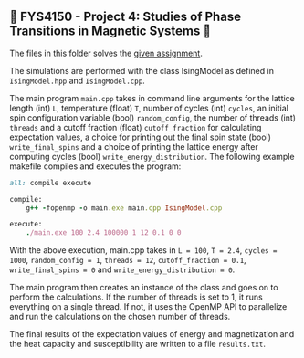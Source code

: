 ## 🎲 FYS4150 - Project 4: Studies of Phase Transitions in Magnetic Systems 🧲

The files in this folder solves the [given assignment](http://compphysics.github.io/ComputationalPhysics/doc/Projects/2020/Project4/pdf/Project4.pdf).

The simulations are performed with the class IsingModel as defined in `IsingModel.hpp` and `IsingModel.cpp`.

The main program `main.cpp` takes in command line arguments for the lattice length (int) `L`, temperature (float) `T`, number of cycles (int) `cycles`, an initial spin configuration variable (bool) `random_config`, the number of threads (int) `threads` and a cutoff fraction (float) `cutoff_fraction` for calculating expectation values, a choice for printing out the final spin state (bool) `write_final_spins` and a choice of printing the lattice energy after computing cycles (bool) `write_energy_distribution`. The following example makefile compiles and executes the program:
``` Ruby
all: compile execute

compile:
	g++ -fopenmp -o main.exe main.cpp IsingModel.cpp

execute:
	./main.exe 100 2.4 100000 1 12 0.1 0 0 
```
With the above execution, main.cpp takes in `L = 100`, `T = 2.4`, `cycles = 1000`, `random_config = 1`, `threads = 12`, `cutoff_fraction = 0.1`, `write_final_spins = 0` and `write_energy_distribution = 0`.

The main program then creates an instance of the class and goes on to perform the calculations. If the number of threads is set to 1, it runs everything on a single thread. If not, it uses the OpenMP API to parallelize and run the calculations on the chosen number of threads.

The final results of the expectation values of energy and magnetization and the heat capacity and susceptibility are written to a file `results.txt`.
